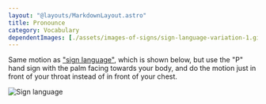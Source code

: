 ```yaml
---
layout: "@layouts/MarkdownLayout.astro"
title: Pronounce
category: Vocabulary
dependentImages: [./assets/images-of-signs/sign-language-variation-1.gif]
---
```


Same motion as ["sign language"](./sign-language-variation-1),
which is shown below,
but use the "P" hand sign with the palm facing towards your body,
and do the motion just in front of your throat
instead of in front of your chest.

![Sign language](@signs/sign-language-variation-1.gif)
